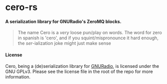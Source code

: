 # cero-rs
#### A serialization library for GNURadio's ZeroMQ blocks.
>The name Cero is a _very_ loose pun/play on words. The word for zero in spanish is 'cero', and if you squint/mispronounce it hard enough, the _ser_-ialization joke might just make sense



#### License
Cero, being a (de)serialization library for [GNURadio](https://github.com/gnuradio/gnuradio), is licensed under the GNU GPLv3. Please see the license file in the root of the repo for more information.
